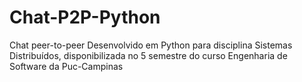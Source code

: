 # Chat-P2P-Python
Chat peer-to-peer Desenvolvido em Python para disciplina Sistemas Distribuídos, disponibilizada no 5 semestre do curso Engenharia de Software da Puc-Campinas
